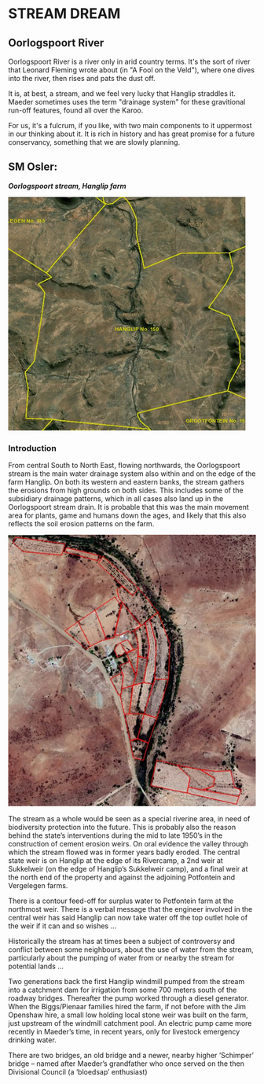 #  STREAM DREAM

## Oorlogspoort River

Oorlogspoort River is a river only in arid country terms.  It's the sort of river that Leonard Fleming wrote about (in "A Fool on the Veld"), where one dives into the river, then rises and pats the dust off.

It is, at best, a stream, and we feel very lucky that Hanglip straddles it. Maeder sometimes uses the term "drainage system" for these gravitional run-off features, found all over the Karoo.

For us, it's a fulcrum, if you like, with two main components to it uppermost in our thinking about it.  It is rich in history and has great promise for a future conservancy, something that we are slowly planning.

## SM Osler:
***Oorlogspoort stream, Hanglip farm***

![Hanglip from above](/img/hanglip_valuator2.png)

### Introduction

From central South to North East, flowing northwards, the Oorlogspoort stream is the main water drainage system also within and on the edge of the farm Hanglip. On both its western and eastern banks, the stream gathers the erosions from high grounds on both sides. This includes some of the subsidiary drainage patterns, which in all  cases also land up in the Oorlogspoort stream drain. It is probable that this was the main movement area for plants, game and humans down the ages, and likely that this also reflects the soil erosion patterns on the farm.

<!-- more -->

![Hanglip Old Lands from above](/img/HanglipCoreArea.jpg)

The stream as a whole would be seen as a special riverine area, in need of biodiversity protection into the future. This is probably also the reason behind the state’s interventions during the mid to late 1950’s in the construction of cement erosion weirs. On oral evidence the valley through which the stream flowed was in former years badly eroded. The central state weir is on Hanglip at the edge of its Rivercamp, a 2nd weir at Sukkelweir (on the edge of Hanglip’s Sukkelweir camp), and a final weir at the north end of the property and against the adjoining Potfontein and Vergelegen farms.

There is a contour feed-off for surplus water to Potfontein farm at the northmost weir. There is a verbal message that the engineer involved in the central weir has said Hanglip can now take water off the top outlet hole of the weir if it can and so wishes …

Historically the stream has at times been a subject of controversy and conflict between some neighbours, about the use of water from the stream, particularly about the pumping of water from or nearby the stream for potential lands …

Two generations back the first Hanglip windmill pumped from the stream into a catchment dam for irrigation from some 700 meters south of the roadway bridges. Thereafter the pump worked through a diesel generator. When the Biggs/Pienaar families hired the farm, if not  before with the Jim Openshaw hire, a small low holding local stone weir was built on the farm, just upstream of the windmill catchment pool. An electric pump came more recently in Maeder’s time, in recent years, only for livestock emergency drinking water.  

There are two bridges, an old bridge and a newer, nearby higher ‘Schimper’ bridge – named after Maeder’s grandfather who once served on the then Divisional Council (a ‘bloedsap’ enthusiast)


